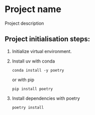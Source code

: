 # Project name

Project description

## Project initialisation steps:

1. Initialize virtual environment.
2. Install uv with conda
    ```
    conda install -y poetry
    ```
    or with pip
    ```
    pip install poetry
    ```

3. Install dependencies with poetry
    ```
    poetry install
    ```
